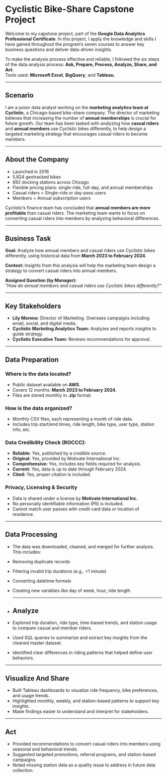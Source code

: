 # Cyclistic Bike-Share Capstone Project

Welcome to my capstone project, part of the **Google Data Analytics Professional Certificate**. In this project, I apply the knowledge and skills I have gained throughout the program’s seven courses to answer key business questions and deliver data-driven insights.

To make the analysis process effective and reliable, I followed the six steps of the data analysis process: **Ask, Prepare, Process, Analyze, Share, and Act**.  
Tools used: **Microsoft Excel**, **BigQuery**, and **Tableau**.

---

##  Scenario

I am a junior data analyst working on the **marketing analytics team at Cyclistic**, a Chicago-based bike-share company. The director of marketing believes that increasing the number of **annual memberships** is crucial for future growth. Our team has been tasked with analyzing how **casual riders** and **annual members** use Cyclistic bikes differently, to help design a targeted marketing strategy that encourages casual riders to become members.

---

## About the Company

- Launched in 2016
- 5,824 geotracked bikes
- 692 docking stations across Chicago
- Flexible pricing plans: single-ride, full-day, and annual memberships
- Casual riders = Single-ride or day-pass users  
- Members = Annual subscription users

Cyclistic’s finance team has concluded that **annual members are more profitable** than casual riders. The marketing team wants to focus on converting casual riders into members by analyzing behavioral differences.

---

## Business Task

**Goal:** Analyze how annual members and casual riders use Cyclistic bikes differently, using historical data from **March 2023 to February 2024**.

**Context:** Insights from this analysis will help the marketing team design a strategy to convert casual riders into annual members.

**Assigned Question (by Manager):**  
 _"How do annual members and casual riders use Cyclistic bikes differently?"_

---

## Key Stakeholders

- **Lily Moreno:** Director of Marketing. Oversees campaigns including email, social, and digital media.
- **Cyclistic Marketing Analytics Team:** Analyzes and reports insights to guide strategy.
- **Cyclistic Executive Team:** Reviews recommendations for approval.

---

## Data Preparation

### Where is the data located?
- PublIc dataset available on **AWS**.
- Covers 12 months: **March 2023 to February 2024**.
- Files are stored monthly in **.zip** format.

### How is the data organized?
- Monthly CSV files, each representing a month of ride data.
- Includes trip start/end times, ride length, bike type, user type, station info, etc.

### Data Credibility Check (ROCCC):

- **Reliable:** Yes, published by a credible source.
- **Original:** Yes, provided by Motivate International Inc.
- **Comprehensive:** Yes, includes key fields required for analysis.
- **Current:** Yes, data is up to date through February 2024.
- **Cited:** Yes, proper citation is included.

### Privacy, Licensing & Security

- Data is shared under a license by **Motivate International Inc.**
- No personally identifiable information (PII) is included.
- Cannot match user passes with credit card data or location of residence.

---

## Data Processing

- The data was downloaded, cleaned, and merged for further analysis. This includes:
- Removing duplicate records
- Filtering invalid trip durations (e.g., <1 minute)
- Converting datetime formats
- Creating new variables like day of week, hour, ride length

  ---

- ##  Analyze 

- Explored trip duration, ride type, time-based trends, and station usage to compare casual and member riders.
- Used SQL queries to summarize and extract key insights from the cleaned master dataset.
- Identified clear differences in riding patterns that helped define user behaviors.


---

## Visualize And Share

- Built Tableau dashboards to visualize ride frequency, bike preferences, and usage trends.
- Highlighted monthly, weekly, and station-based patterns to support key insights.
- Made findings easier to understand and interpret for stakeholders.

---

## Act

- Provided recommendations to convert casual riders into members using seasonal and behavioral trends.
- Suggested targeted promotions, referral programs, and station-based campaigns.
- Noted missing station data as a quality issue to address in future data collection.


